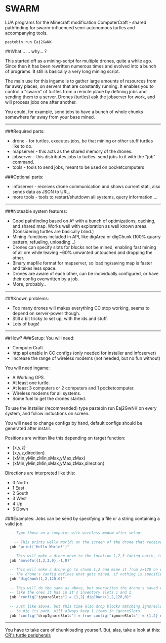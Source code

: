 SWARM
=====

LUA programs for the Minecraft modification ComputerCraft - shared pathfinding for swarm-influenced semi-autonomous turtles and accompanying tools.

    pastebin run Eaj2GwNK

##What... ... why... ?

This started off as a mining-script for multiple drones, quite a while ago. Since then it has
been rewritten numerous times and evolved into a bunch of programs. It still is basically a 
very long mining script.

The main use for this ingame is to gather large amounts of resources from far away places,
on servers that are constantly running. 
It enables you to control a "swarm" of turtles from a remote place by defining jobs and 
sending them to a server. Drones (turtles) ask the jobserver for work, and will process
jobs one after another. 

You could, for example, send jobs to have a bunch of whole chunks somewhere far away from 
your base mined. 

---

###Required parts:
<ul>
<li>drone - for turtles, executes jobs, be that mining or other stuff turtles like to do.</li>
<li>mapserver - this acts as the shared memory of the drones.</li>
<li>jobserver - this distributes jobs to turtles. send jobs to it with the "job" command.</li>
<li>tools - tools to send jobs, meant to be used on pocketcomputers</li>
</ul>

###Optional parts:
<ul>
<li>infoserver - receives drone communication and shows current stati, also sends data as JSON to URL.</li>
<li>more tools - tools to restart/shutdown all systems, query information ...</li>
</ul>

---

###Noteable system features:
<ul >
<li>Good pathfinding based on A* with a bunch of optimizations, caching, and shared map. Works well with exploration as well known areas. (Considering turtles are basically blind.)</li>
<li>Mining-functions included in API, like digArea or digChunk (100% quarry pattern, refueling, unloading...)</li>
<li>Drones can specify slots for blocks not be mined, enabling fast mining of all ore while leaving ~60% unwanted untouched and dropping the other.</li>
<li>Binary mapfile format for mapserver, so loading/saving map is faster and takes less space.</li>
<li>Drones are aware of each other, can be individually configured, or have their config overwritten by a job.</li>
<li>More, probably..</li>
</ul>

---

###Known problems:
<ul>
<li>Too many drones will makes everything CC stop working, seems to depend on server-power though.</li>
<li>Still a bit tricky to set up, with the ids and stuff.</li>
<li>Lots of bugs!</li>
</ul>

---

##How?
###Setup:
You will need:
<ul>
<li>ComputerCraft</li>
<li>http api enable in CC configs (only needed for installer and infoserver)</li>
<li>increase the range of wireless modems (not needed, but no fun without)</li>
</ul>

You will need ingame:
<ul>
<li>A Working GPS.</li>
<li>At least one turtle.</li>
<li>At least 3 computers or 2 computers and 1 pocketcomputer.</li>
<li>Wireless modems for all systems.</li>
<li>Some fuel to get the drones started.</li>
</ul>

To use the installer (recommended) type
    pastebin run Eaj2GwNK
on every system, and follow instuctions on screen.

You will need to change configs by hand, default configs should be generated
after install.

Positions are written like this depending on target function:
<ul>
<li>{x,y,z}</li>
<li>{x,y,z,direction}</li>
<li>{xMin,yMin,zMin,xMax,yMax,zMax}</li>
<li>{xMin,yMin,zMin,xMax,yMax,zMax,direction}</li>
</ul>

Directions are interpreted like this:
<ul>
<li>0 North</li>
<li>1 East</li>
<li>2 South</li>
<li>3 West</li>
<li>4 Up</li>
<li>5 Down</li>
</ul>

###Examples:
Jobs can be send by specifying a file or a string containing a valid job.<br/>
```lua
  -- Type those on a computer with wireless modem after setup:
  
    -- This prints Hello World! on the screen of the drone that receives the job.
  job "print('Hello World!')"
  
  -- This will make a drone move to the location 1,2,3 facing north, it will keep trying indefinitely.
  job "moveTo({1,2,3,0},-1,0)"

  -- This will make a drone go to chunk 1,2 and mine it from z=120 on downwards.
  -- The drone's config defines what gets mined, if nothing is specified, everything is mined.
  job "digChunk(1,2,120,0)"
  
  -- This will do the same as above, but overwrites the drone's saved config to have it not mine blocks
  -- like the ones it has in it's inventory slots 1 and 2.
  job "config["ignoreSlots"] = {1,2} digChunk(1,2,120,0)"
  
  -- Just like above, but this time also drop blocks matching ignoreSlots that drone had to mine in order
  -- to dig its path. Will always keep 1 items in ignoreSlots.
  job "config["dropIgnoreSlots"] = true config["ignoreSlots"] = {1,2} digChunk(1,2,120,0)"
```

---

You have to take care of chunkloading yourself. But, alas, take a look at this: <a href="http://www.computercraft.info/forums2/index.php?/topic/18156-mc-16-cc-158-163-turtle-chunkloaders-mining-chunkloaders-crmod/">CR's turtle peripherals</a>
